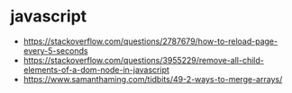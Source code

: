 # javascript

* https://stackoverflow.com/questions/2787679/how-to-reload-page-every-5-seconds
* https://stackoverflow.com/questions/3955229/remove-all-child-elements-of-a-dom-node-in-javascript
* https://www.samanthaming.com/tidbits/49-2-ways-to-merge-arrays/
